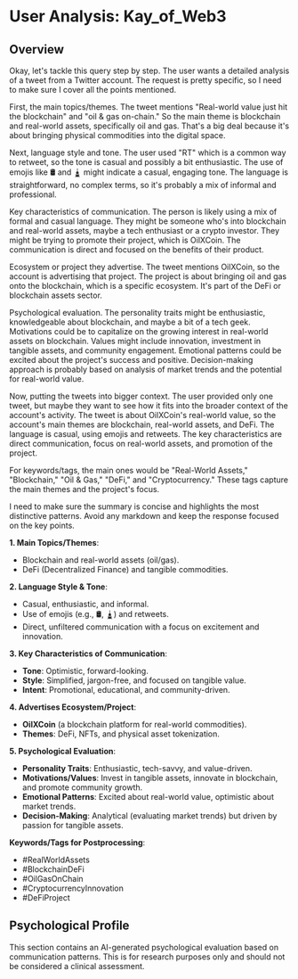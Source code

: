 # User Analysis: Kay_of_Web3

## Overview

<think>
Okay, let's tackle this query step by step. The user wants a detailed analysis of a tweet from a Twitter account. The request is pretty specific, so I need to make sure I cover all the points mentioned.

First, the main topics/themes. The tweet mentions "Real-world value just hit the blockchain" and "oil & gas on-chain." So the main theme is blockchain and real-world assets, specifically oil and gas. That's a big deal because it's about bringing physical commodities into the digital space.

Next, language style and tone. The user used "RT" which is a common way to retweet, so the tone is casual and possibly a bit enthusiastic. The use of emojis like 🛢️ and 🛓 might indicate a casual, engaging tone. The language is straightforward, no complex terms, so it's probably a mix of informal and professional.

Key characteristics of communication. The person is likely using a mix of formal and casual language. They might be someone who's into blockchain and real-world assets, maybe a tech enthusiast or a crypto investor. They might be trying to promote their project, which is OilXCoin. The communication is direct and focused on the benefits of their product.

Ecosystem or project they advertise. The tweet mentions OilXCoin, so the account is advertising that project. The project is about bringing oil and gas onto the blockchain, which is a specific ecosystem. It's part of the DeFi or blockchain assets sector.

Psychological evaluation. The personality traits might be enthusiastic, knowledgeable about blockchain, and maybe a bit of a tech geek. Motivations could be to capitalize on the growing interest in real-world assets on blockchain. Values might include innovation, investment in tangible assets, and community engagement. Emotional patterns could be excited about the project's success and positive. Decision-making approach is probably based on analysis of market trends and the potential for real-world value.

Now, putting the tweets into bigger context. The user provided only one tweet, but maybe they want to see how it fits into the broader context of the account's activity. The tweet is about OilXCoin's real-world value, so the account's main themes are blockchain, real-world assets, and DeFi. The language is casual, using emojis and retweets. The key characteristics are direct communication, focus on real-world assets, and promotion of the project.

For keywords/tags, the main ones would be "Real-World Assets," "Blockchain," "Oil & Gas," "DeFi," and "Cryptocurrency." These tags capture the main themes and the project's focus.

I need to make sure the summary is concise and highlights the most distinctive patterns. Avoid any markdown and keep the response focused on the key points.
</think>

**1. Main Topics/Themes**:  
- Blockchain and real-world assets (oil/gas).  
- DeFi (Decentralized Finance) and tangible commodities.  

**2. Language Style & Tone**:  
- Casual, enthusiastic, and informal.  
- Use of emojis (e.g., 🛢️, 🛓) and retweets.  
- Direct, unfiltered communication with a focus on excitement and innovation.  

**3. Key Characteristics of Communication**:  
- **Tone**: Optimistic, forward-looking.  
- **Style**: Simplified, jargon-free, and focused on tangible value.  
- **Intent**: Promotional, educational, and community-driven.  

**4. Advertises Ecosystem/Project**:  
- **OilXCoin** (a blockchain platform for real-world commodities).  
- **Themes**: DeFi, NFTs, and physical asset tokenization.  

**5. Psychological Evaluation**:  
- **Personality Traits**: Enthusiastic, tech-savvy, and value-driven.  
- **Motivations/Values**: Invest in tangible assets, innovate in blockchain, and promote community growth.  
- **Emotional Patterns**: Excited about real-world value, optimistic about market trends.  
- **Decision-Making**: Analytical (evaluating market trends) but driven by passion for tangible assets.  

**Keywords/Tags for Postprocessing**:  
- #RealWorldAssets  
- #BlockchainDeFi  
- #OilGasOnChain  
- #CryptocurrencyInnovation  
- #DeFiProject

## Psychological Profile

This section contains an AI-generated psychological evaluation based on communication patterns. This is for research purposes only and should not be considered a clinical assessment.
